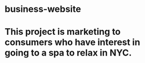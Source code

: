 # business-website
# This project is marketing to consumers who have interest in going to a spa to relax in NYC.
